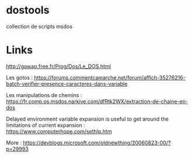 # dostools

collection de scripts msdos

# Links

http://gowap.free.fr/Prog/Dos/Le_DOS.html

Les gotos : https://forums.commentcamarche.net/forum/affich-35276216-batch-verifier-presence-caracteres-dans-variable

Les manipulations de chemins : https://fr.comp.os.msdos.narkive.com/dfRtk2WX/extraction-de-chaine-en-dos

Delayed environment variable expansion is useful to get around the limitations of current expansion : https://www.computerhope.com/sethlp.htm

More : https://devblogs.microsoft.com/oldnewthing/20060823-00/?p=29993





